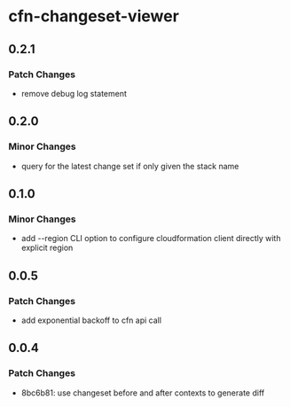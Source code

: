 # cfn-changeset-viewer

## 0.2.1

### Patch Changes

- remove debug log statement

## 0.2.0

### Minor Changes

- query for the latest change set if only given the stack name

## 0.1.0

### Minor Changes

- add --region CLI option to configure cloudformation client directly with explicit region

## 0.0.5

### Patch Changes

- add exponential backoff to cfn api call

## 0.0.4

### Patch Changes

- 8bc6b81: use changeset before and after contexts to generate diff
